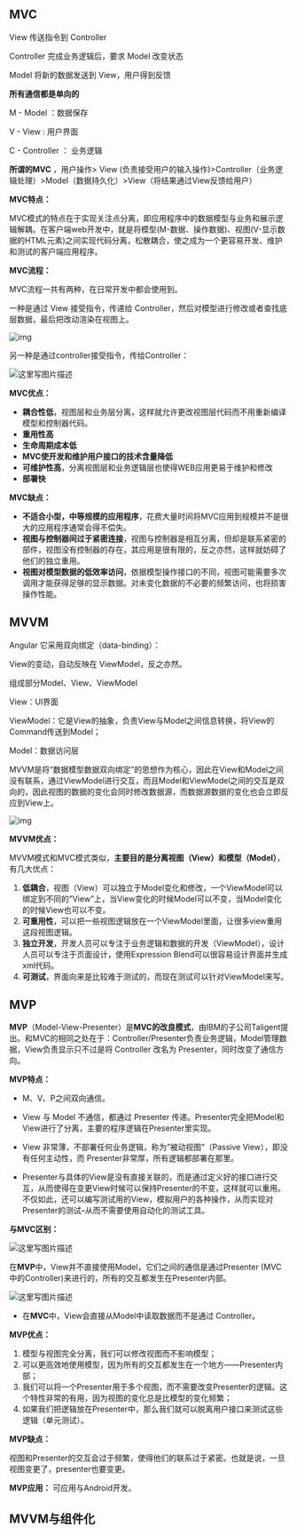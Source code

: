 ## MVC 

View 传送指令到 Controller 

Controller 完成业务逻辑后，要求 Model 改变状态 

Model 将新的数据发送到 View，用户得到反馈

**所有通信都是单向的**

M - Model ：数据保存

V - View : 用户界面

C - Controller ： 业务逻辑

**所谓的MVC** ，用户操作> View (负责接受用户的输入操作)>Controller（业务逻辑处理）>Model（数据持久化）>View（将结果通过View反馈给用户）

**MVC特点：**

MVC模式的特点在于实现关注点分离，即应用程序中的数据模型与业务和展示逻辑解耦。在客户端web开发中，就是将模型(M-数据、操作数据)、视图(V-显示数据的HTML元素)之间实现代码分离，松散耦合，使之成为一个更容易开发、维护和测试的客户端应用程序。

**MVC流程：**

MVC流程一共有两种，在日常开发中都会使用到。

一种是通过 View 接受指令，传递给 Controller，然后对模型进行修改或者查找底层数据，最后把改动渲染在视图上。

![img](https://img-blog.csdn.net/20170917230010642?watermark/2/text/aHR0cDovL2Jsb2cuY3Nkbi5uZXQvbWljaGFlbDg1MTI=/font/5a6L5L2T/fontsize/400/fill/I0JBQkFCMA==/dissolve/70/gravity/Center)

另一种是通过controller接受指令，传给Controller：

![这里写图片描述](https://img-blog.csdn.net/20171030150624975?watermark/2/text/aHR0cDovL2Jsb2cuY3Nkbi5uZXQvdmljdG9yeXpu/font/5a6L5L2T/fontsize/400/fill/I0JBQkFCMA==/dissolve/70/gravity/SouthEast)

**MVC优点：**

- **耦合性低**，视图层和业务层分离，这样就允许更改视图层代码而不用重新编译模型和控制器代码。
- **重用性高**
- **生命周期成本低**
- **MVC使开发和维护用户接口的技术含量降低**
- **可维护性高**，分离视图层和业务逻辑层也使得WEB应用更易于维护和修改
- **部署快**

**MVC缺点：**

- **不适合小型，中等规模的应用程序**，花费大量时间将MVC应用到规模并不是很大的应用程序通常会得不偿失。
- **视图与控制器间过于紧密连接**，视图与控制器是相互分离，但却是联系紧密的部件，视图没有控制器的存在，其应用是很有限的，反之亦然，这样就妨碍了他们的独立重用。
- **视图对模型数据的低效率访问**，依据模型操作接口的不同，视图可能需要多次调用才能获得足够的显示数据。对未变化数据的不必要的频繁访问，也将损害操作性能。

## MVVM

Angular 它采用双向绑定（data-binding）：

View的变动，自动反映在 ViewModel，反之亦然。 

组成部分Model、View、ViewModel 

View：UI界面 

ViewModel：它是View的抽象，负责View与Model之间信息转换，将View的Command传送到Model； 

Model：数据访问层

MVVM是将“数据模型数据双向绑定”的思想作为核心，因此在View和Model之间没有联系，通过ViewModel进行交互，而且Model和ViewModel之间的交互是双向的，因此视图的数据的变化会同时修改数据源，而数据源数据的变化也会立即反应到View上。



![img](https://img-blog.csdn.net/20170917230054510?watermark/2/text/aHR0cDovL2Jsb2cuY3Nkbi5uZXQvbWljaGFlbDg1MTI=/font/5a6L5L2T/fontsize/400/fill/I0JBQkFCMA==/dissolve/70/gravity/Center)

**MVVM优点：**

MVVM模式和MVC模式类似，**主要目的是分离视图（View）和模型（Model）**，有几大优点：

1. **低耦合**，视图（View）可以独立于Model变化和修改，一个ViewModel可以绑定到不同的”View”上，当View变化的时候Model可以不变，当Model变化的时候View也可以不变。
2. **可重用性**，可以把一些视图逻辑放在一个ViewModel里面，让很多view重用这段视图逻辑。
3. **独立开发**，开发人员可以专注于业务逻辑和数据的开发（ViewModel），设计人员可以专注于页面设计，使用Expression Blend可以很容易设计界面并生成xml代码。
4. **可测试**，界面向来是比较难于测试的，而现在测试可以针对ViewModel来写。



## **MVP**

**MVP**（Model-View-Presenter）是**MVC的改良模式**，由IBM的子公司Taligent提出。和MVC的相同之处在于：Controller/Presenter负责业务逻辑，Model管理数据，View负责显示只不过是将 Controller 改名为 Presenter，同时改变了通信方向。

**MVP特点：**

+ M、V、P之间双向通信。

+ View 与 Model 不通信，都通过 Presenter 传递。Presenter完全把Model和View进行了分离，主要的程序逻辑在Presenter里实现。

+ View 非常薄，不部署任何业务逻辑，称为”被动视图”（Passive View），即没有任何主动性，而 Presenter非常厚，所有逻辑都部署在那里。

+ Presenter与具体的View是没有直接关联的，而是通过定义好的接口进行交互，从而使得在变更View时候可以保持Presenter的不变，这样就可以重用。不仅如此，还可以编写测试用的View，模拟用户的各种操作，从而实现对Presenter的测试–从而不需要使用自动化的测试工具。

**与MVC区别：**

![这里写图片描述](https://img-blog.csdn.net/20171030150432808?watermark/2/text/aHR0cDovL2Jsb2cuY3Nkbi5uZXQvdmljdG9yeXpu/font/5a6L5L2T/fontsize/400/fill/I0JBQkFCMA==/dissolve/70/gravity/SouthEast)

在**MVP**中，View并不直接使用Model，它们之间的通信是通过Presenter (MVC中的Controller)来进行的，所有的交互都发生在Presenter内部。

![这里写图片描述](https://img-blog.csdn.net/20171030150747116?watermark/2/text/aHR0cDovL2Jsb2cuY3Nkbi5uZXQvdmljdG9yeXpu/font/5a6L5L2T/fontsize/400/fill/I0JBQkFCMA==/dissolve/70/gravity/SouthEast)

- 在**MVC**中，View会直接从Model中读取数据而不是通过 Controller。

**MVP优点：**

1. 模型与视图完全分离，我们可以修改视图而不影响模型；
2. 可以更高效地使用模型，因为所有的交互都发生在一个地方——Presenter内部；
3. 我们可以将一个Presenter用于多个视图，而不需要改变Presenter的逻辑。这个特性非常的有用，因为视图的变化总是比模型的变化频繁；
4. 如果我们把逻辑放在Presenter中，那么我们就可以脱离用户接口来测试这些逻辑（单元测试）。

**MVP缺点：**

视图和Presenter的交互会过于频繁，使得他们的联系过于紧密。也就是说，一旦视图变更了，presenter也要变更。

**MVP应用：**
可应用与Android开发。





## MVVM与组件化

 



















